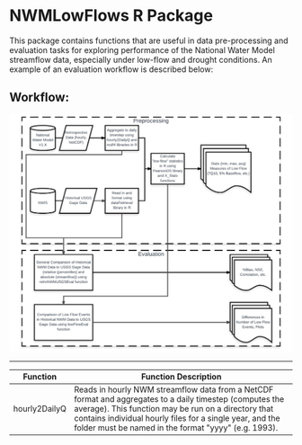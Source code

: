 # NWMLowFlows R Package

This package contains functions that are useful in data pre-processing and evaluation tasks for exploring performance of the National Water Model streamflow data, especially under low-flow and drought conditions. An example of an evaluation workflow is described below:

## Workflow:
![alt text](https://github.com/cahhansen/NWMLowFlows/blob/master/NWMLowFlows%20R%20Package%20WorkFlow.png "Workflow diagram")

***

Function | Function Description
-------- | --------------------
hourly2DailyQ | Reads in hourly NWM streamflow data from a NetCDF format and aggregates to a daily timestep (computes the average). This function may be run on a directory that contains individual hourly files for a single year, and the folder must be named in the format "yyyy" (e.g. 1993). 